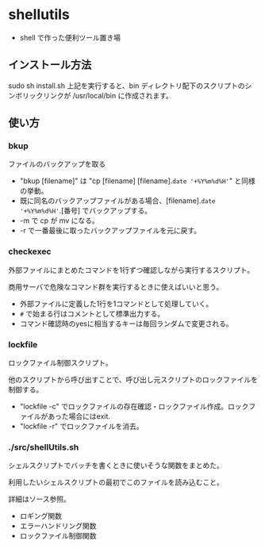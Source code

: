 # shellutils

 * shell で作った便利ツール置き場

## インストール方法
 sudo sh install.sh
 上記を実行すると、bin ディレクトリ配下のスクリプトのシンボリックリンクが /usr/local/bin に作成されます。

## 使い方
### bkup
ファイルのバックアップを取る

 * "bkup [filename]" は "cp [filename] [filename].`date '+%Y%m%d%H'`" と同様の挙動。
 * 既に同名のバックアップファイルがある場合、[filename].`date '+%Y%m%d%H'`.[番号] でバックアップする。
 * -m で cp が mv になる。
 * -r で一番最後に取ったバックアップファイルを元に戻す。

### checkexec
外部ファイルにまとめたコマンドを1行ずつ確認しながら実行するスクリプト。

商用サーバで危険なコマンド群を実行するときに使えばいいと思う。

 * 外部ファイルに定義した1行を1コマンドとして処理していく。
 * `#` で始まる行はコメントとして標準出力する。
 * コマンド確認時のyesに相当するキーは毎回ランダムで変更される。

### lockfile
ロックファイル制御スクリプト。

他のスクリプトから呼び出すことで、呼び出し元スクリプトのロックファイルを制御する。

 * "lockfile -c" でロックファイルの存在確認・ロックファイル作成。ロックファイルがあった場合にはexit.
 * "lockfile -r" でロックファイルを消去。

### ./src/shellUtils.sh
シェルスクリプトでバッチを書くときに使いそうな関数をまとめた。

利用したいシェルスクリプトの最初でこのファイルを読み込むこと。

詳細はソース参照。

 * ロギング関数
 * エラーハンドリング関数
 * ロックファイル制御関数


